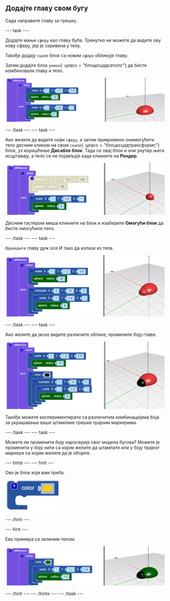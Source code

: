 ## Додајте главу свом бугу

Сада направите главу за грешку.

--- task ---

Додајте мањи `сферу` као главу буба. Тренутно не можете да видите ову нову сферу, јер је скривена у телу.

Такође додају `сцале` блок са новим `сфере` обликује главу.

Затим додајте блок `унион`{: цласс = "блоцксцадсетопс"} да бисте комбиновали главу и тело.

![слика екрана](images/bug-head-hidden.png)

--- /task --- --- task ---

Ако желите да видите нови `сферу`, а затим привремено онемогућити тело десним кликом на свом `скали`{: цласс = "блоцксцадтрансформс"} блок, уз коришћење **Дисабле блок**. Тада се овај блок и они унутар њега исцртавају, а тело се не појављује када кликнете на **Рендер**.

![слика екрана](images/bug-disable.png)

Десним тастером миша кликните на блок и изаберите **Омогући блок** да бисте омогућили тело.

--- /task --- --- task ---

`Преведите` главу дуж осе И тако да излази из тела.

  ![слика екрана](images/bug-head.png)

--- /task --- --- task ---

Ако желите да јасно видите различите облике, промените боју главе.

![слика екрана](images/bug-head-black.png)

Такође можете експериментирати са различитим комбинацијама боја за украшавање ваше штампане грешке трајним маркерима.

--- /task --- --- task ---

Можете ли променити боју каросерије свог модела бугова? Можете је променити у боју нити са којом желите да штампате или у боју трајног маркера са којим желите да је обојите.

--- hints --- --- hint ---

Ово је блок који вам треба.

![слика екрана](images/bug-colour-block.png)

--- /hint ---

--- hint ---

Ево примера са зеленим телом:

![слика екрана](images/bug-body-colour.png)

--- /hint --- --- /hints --- --- /task ---




  
